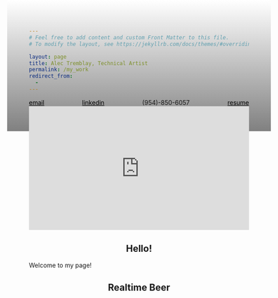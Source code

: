 ```yaml
---
# Feel free to add content and custom Front Matter to this file.
# To modify the layout, see https://jekyllrb.com/docs/themes/#overriding-theme-defaults

layout: page
title: Alec Tremblay, Technical Artist
permalink: /my_work
redirect_from:
  - 
---
```


<style>
body {
  height: 200px;
  background-color: red; /* For browsers that do not support gradients */
  background-image: linear-gradient(white, gray);
}
h2 {
  text-align: center;
}
.myLinks{
  text-align: justify;
  color: black;
}
.myLinks:after { /* Justify last line */
    content: '';
    display: inline-block;
    width: 100%;
}
table {
  border: 1px solid transparent;
  width: 100%;
}
a:link {
  color: black;
  background-color: transparent;
  text-decoration: underline;
}
a:visited {
  color: purple;
  background-color: transparent;
  text-decoration: underline;
}
a:hover {
  color: black;
  background-color: transparent;
  text-decoration: underline;
}
a:active {
  color: black;
  background-color: transparent;
  text-decoration: underline;
}
.videoWrapper {
    position: relative;
    padding-bottom: 56.25%; /* 16:9 */
    height: 0;
    overflow: hidden;
}
.videoWrapper iframe {
    position: absolute;
    top: 0;
    left: 0;
    width: 100%;
    height: 100%;
}
</style>


<div class="myLinks">
<a href="mailto:tremblayalec14@gmail.com">email</a>
<a href="https://www.linkedin.com/in/alectremblay/">linkedin</a>
<a>(954)-850-6057</a>
<a href="https://raw.githubusercontent.com/BillyJoelsNightmareExplosion/BillyJoelsNightmareExplosion.github.io/master/_files/resume.pdf">resume</a>
</div>

<div class="videoWrapper">
<iframe
width="640"
height="362"
src="https://www.youtube.com/embed/lVGSqY_PqnE"
title="YouTube video player"
frameborder="0"
allow="accelerometer; autoplay; clipboard-write; encrypted-media; gyroscope; picture-in-picture; web-share" allowfullscreen></iframe>
</div>


<h2>Hello!</h2>

Welcome to my page!

<h2>Realtime Beer</h2>
